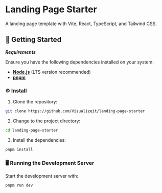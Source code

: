 # Landing Page Starter

A landing page template with Vite, React, TypeScript, and Tailwind CSS.

## 🚀 Getting Started

**_Requirements_**

Ensure you have the following dependencies installed on your system:

- **[Node.js](https://nodejs.org/en)** (LTS version recommended)
- **[pnpm](https://pnpm.io)**

### ⚙️ Install

1. Clone the repository:

```sh
git clone https://github.com/Visualizeit/landing-page-starter
```

2. Change to the project directory:

```sh
cd landing-page-starter
```

3. Install the dependencies:

```sh
pnpm install
```

### 🖥️ Running the Development Server

Start the development server with:

```sh
pnpm run dev
```
